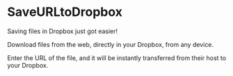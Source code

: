 SaveURLtoDropbox
================

Saving files in Dropbox just got easier!

Download files from the web, directly in your Dropbox, from any device.

Enter the URL of the file, and it will be instantly transferred from their host to your Dropbox.
